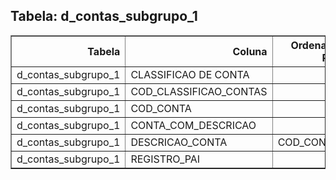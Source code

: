 
## Tabela: d_contas_subgrupo_1
<div class="table-responsive">
<table border="1" class="dataframe styled-table">
  <thead>
    <tr style="text-align: right;">
      <th>Tabela</th>
      <th>Coluna</th>
      <th>Ordenada Por</th>
      <th>Formato</th>
      <th>Está Oculto?</th>
      <th>Expressão</th>
    </tr>
  </thead>
  <tbody>
    <tr>
      <td>d_contas_subgrupo_1</td>
      <td>CLASSIFICAO DE CONTA</td>
      <td></td>
      <td>String</td>
      <td>False</td>
      <td></td>
    </tr>
    <tr>
      <td>d_contas_subgrupo_1</td>
      <td>COD_CLASSIFICAO_CONTAS</td>
      <td></td>
      <td>Int</td>
      <td>False</td>
      <td></td>
    </tr>
    <tr>
      <td>d_contas_subgrupo_1</td>
      <td>COD_CONTA</td>
      <td></td>
      <td>String</td>
      <td>False</td>
      <td></td>
    </tr>
    <tr>
      <td>d_contas_subgrupo_1</td>
      <td>CONTA_COM_DESCRICAO</td>
      <td></td>
      <td>String</td>
      <td>False</td>
      <td></td>
    </tr>
    <tr>
      <td>d_contas_subgrupo_1</td>
      <td>DESCRICAO_CONTA</td>
      <td>COD_CONTA</td>
      <td>String</td>
      <td>False</td>
      <td></td>
    </tr>
    <tr>
      <td>d_contas_subgrupo_1</td>
      <td>REGISTRO_PAI</td>
      <td></td>
      <td>String</td>
      <td>False</td>
      <td></td>
    </tr>
  </tbody>
</table>
</div>
            